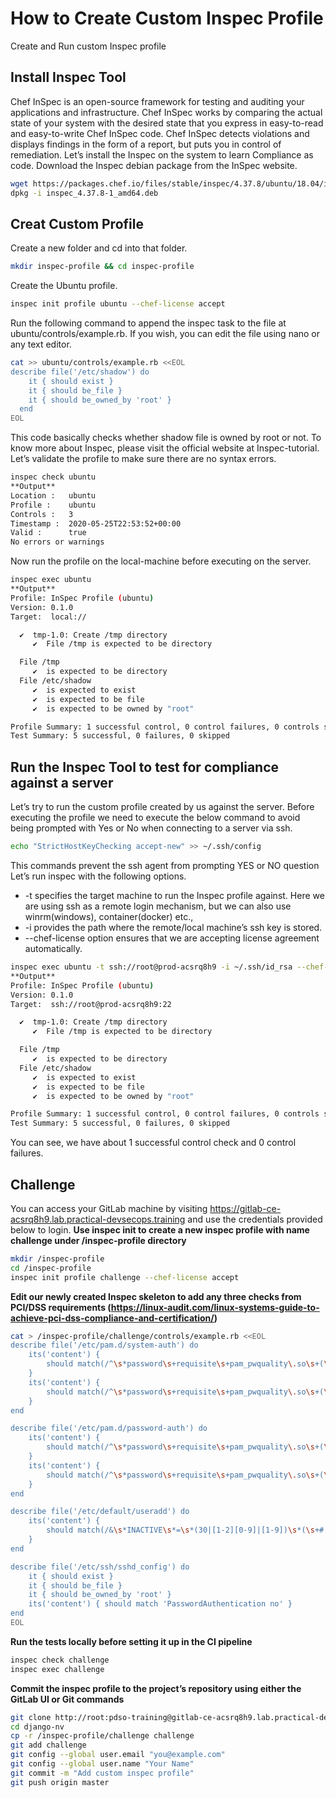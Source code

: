 # How to Create Custom Inspec Profile
Create and Run custom Inspec profile
## Install Inspec Tool
Chef InSpec is an open-source framework for testing and auditing your applications and infrastructure. Chef InSpec works by comparing the actual state of your system with the desired state that you express in easy-to-read and easy-to-write Chef InSpec code. Chef InSpec detects violations and displays findings in the form of a report, but puts you in control of remediation.
Let’s install the Inspec on the system to learn Compliance as code.
Download the Inspec debian package from the InSpec website.
```sh
wget https://packages.chef.io/files/stable/inspec/4.37.8/ubuntu/18.04/inspec_4.37.8-1_amd64.deb
dpkg -i inspec_4.37.8-1_amd64.deb
```
## Creat Custom Profile
Create a new folder and cd into that folder.
```sh
mkdir inspec-profile && cd inspec-profile
```
Create the Ubuntu profile.
```sh
inspec init profile ubuntu --chef-license accept
```
Run the following command to append the inspec task to the file at ubuntu/controls/example.rb. If you wish, you can edit the file using nano or any text editor.
```sh
cat >> ubuntu/controls/example.rb <<EOL
describe file('/etc/shadow') do
    it { should exist }
    it { should be_file }
    it { should be_owned_by 'root' }
  end
EOL
```
This code basically checks whether shadow file is owned by root or not.
To know more about Inspec, please visit the official website at Inspec-tutorial.
Let’s validate the profile to make sure there are no syntax errors.
```sh
inspec check ubuntu
**Output**
Location :   ubuntu
Profile :    ubuntu
Controls :   3
Timestamp :  2020-05-25T22:53:52+00:00
Valid :      true
No errors or warnings
```
Now run the profile on the local-machine before executing on the server.
```sh
inspec exec ubuntu
**Output**
Profile: InSpec Profile (ubuntu)
Version: 0.1.0
Target:  local://

  ✔  tmp-1.0: Create /tmp directory
     ✔  File /tmp is expected to be directory

  File /tmp
     ✔  is expected to be directory
  File /etc/shadow
     ✔  is expected to exist
     ✔  is expected to be file
     ✔  is expected to be owned by "root"

Profile Summary: 1 successful control, 0 control failures, 0 controls skipped
Test Summary: 5 successful, 0 failures, 0 skipped
```
## Run the Inspec Tool to test for compliance against a server
Let’s try to run the custom profile created by us against the server. Before executing the profile we need to execute the below command to avoid being prompted with Yes or No when connecting to a server via ssh.
```sh
echo "StrictHostKeyChecking accept-new" >> ~/.ssh/config
```
This commands prevent the ssh agent from prompting YES or NO question
Let’s run inspec with the following options.
- -t specifies the target machine to run the Inspec profile against. Here we are using ssh as a remote login mechanism, but we can also use winrm(windows), container(docker) etc.,
- -i provides the path where the remote/local machine’s ssh key is stored.
- --chef-license option ensures that we are accepting license agreement automatically.
```sh
inspec exec ubuntu -t ssh://root@prod-acsrq8h9 -i ~/.ssh/id_rsa --chef-license accept
**Output**
Profile: InSpec Profile (ubuntu)
Version: 0.1.0
Target:  ssh://root@prod-acsrq8h9:22

  ✔  tmp-1.0: Create /tmp directory
     ✔  File /tmp is expected to be directory

  File /tmp
     ✔  is expected to be directory
  File /etc/shadow
     ✔  is expected to exist
     ✔  is expected to be file
     ✔  is expected to be owned by "root"

Profile Summary: 1 successful control, 0 control failures, 0 controls skipped
Test Summary: 5 successful, 0 failures, 0 skipped
```
You can see, we have about 1 successful control check and 0 control failures.
## Challenge
You can access your GitLab machine by visiting https://gitlab-ce-acsrq8h9.lab.practical-devsecops.training and use the credentials provided below to login.
**Use inspec init to create a new inspec profile with name challenge under /inspec-profile directory**
```sh
mkdir /inspec-profile
cd /inspec-profile
inspec init profile challenge --chef-license accept
```
**Edit our newly created Inspec skeleton to add any three checks from PCI/DSS requirements (https://linux-audit.com/linux-systems-guide-to-achieve-pci-dss-compliance-and-certification/)**
```sh
cat > /inspec-profile/challenge/controls/example.rb <<EOL
describe file('/etc/pam.d/system-auth') do
    its('content') { 
        should match(/^\s*password\s+requisite\s+pam_pwquality\.so\s+(\S+\s+)*try_first_pass/)
    }
    its('content') {
        should match(/^\s*password\s+requisite\s+pam_pwquality\.so\s+(\S+\s+)*retry=[3210]/)
    }
end

describe file('/etc/pam.d/password-auth') do
    its('content') { 
        should match(/^\s*password\s+requisite\s+pam_pwquality\.so\s+(\S+\s+)*try_first_pass/)
    }
    its('content') {
        should match(/^\s*password\s+requisite\s+pam_pwquality\.so\s+(\S+\s+)*retry=[3210]/)
    }
end

describe file('/etc/default/useradd') do
    its('content') {
        should match(/&\s*INACTIVE\s*=\s*(30|[1-2][0-9]|[1-9])\s*(\s+#.*)?$/)
    }
end

describe file('/etc/ssh/sshd_config') do
    it { should exist }
    it { should be_file }
    it { should be_owned_by 'root' }
    its('content') { should match 'PasswordAuthentication no' }
end
EOL
```
**Run the tests locally before setting it up in the CI pipeline**
```sh
inspec check challenge
inspec exec challenge
```
**Commit the inspec profile to the project’s repository using either the GitLab UI or Git commands**
```sh
git clone http://root:pdso-training@gitlab-ce-acsrq8h9.lab.practical-devsecops.training/root/django-nv.git
cd django-nv
cp -r /inspec-profile/challenge challenge
git add challenge
git config --global user.email "you@example.com"
git config --global user.name "Your Name"
git commit -m "Add custom inspec profile"
git push origin master
```
